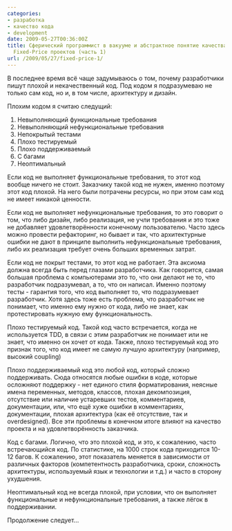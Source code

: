 ```yaml
---
categories:
- разработка
- качество кода
- development
date: 2009-05-27T00:36:00Z
title: Сферический программист в вакууме и абстрактное понятие качества кода в условиях
  Fixed-Price проектов (часть 1)
url: /2009/05/27/fixed-price-1/
---
```



В последнее время всё чаще задумываюсь о том, почему разработчики пишут плохой и некачественный код. Под кодом я подразумеваю не только сам код, но и, в том числе, архитектуру и дизайн.

Плохим кодом я считаю следущий:
<ol><li>Невыполняющий функциональные требования</li><li>Невыполняющий нефункциональные требования</li><li>Непокрытый тестами</li><li>Плохо тестируемый</li><li>Плохо поддерживаемый</li><li>С багами</li><li>Неоптимальный</li></ol>Если код не выполняет функциональные требования, то этот код вообще ничего не стоит. Заказчику такой код не нужен, именно поэтому этот код плохой. На него были потрачены ресурсы, но при этом сам код не имеет никакой ценности.

Если код не выполняет нефункциональные требования, то это говорит о том, что либо дизайн, либо реализация, не учли требования и это тоже не добавляет удовлетворённости конечному пользователю. Часто здесь можно провести рефакторинг, но бывает и так, что архитектурные ошибки не дают в принципе выполнить нефункциональные требования, либо их реализация требует очень больших временных затрат.

Если код не покрыт тестами, то этот код не работает. Эта аксиома должна всегда быть перед глазами разработчика. Как говорится, самая большая проблема с компьютерами это то, что они делают не то, что разработчик подразумевал, а то, что он написал. Именно поэтому тесты - гарантия того, что код выполняет то, что подразумевает разработчик. Хотя здесь тоже есть проблема, что разработчик не понимает, что именно ему нужно от кода, либо не знает, как протестировать нужную ему функциональность.

Плохо тестируемый код. Такой код часто встречается, когда не используется TDD, в связи с этим разработчик не понимает или не знает, что именно он хочет от кода. Также, плохо тестируемый код это признак того, что код имеет не самую лучшую архитектуру (например, высокий coupling)

Плохо поддерживаемый код это любой код, который сложно поддерживать. Сюда относятся любые ошибки в коде, которые осложняют поддержку - нет единого стиля форматирования, неясные имена переменных, методов, классов, плохая декомпозиция, отсутствие или наличие устаревших тестов, комментариев, документации, или, что ещё хуже ошибки в комментариях, документации, плохая архитектура (как её отсутствие, так и overdesigned). Все эти проблемы в конечном итоге влияют на качество проекта и на удовлетворённость заказчика.

Код с багами. Логично, что это плохой код, и это, к сожалению, часто встречающийся код. По статистике, на 1000 строк кода приходится 10-12 багов. К сожалению, этот показатель меняется в зависимости от различных факторов (компетентность разработчика, сроки, сложность архитектуры, используемый язык и технологии и т.д.) и часто в сторону ухудшения.

Неоптимальный код не всегда плохой, при условии, что он выполняет функциональные и нефункциональные требования, а также лёгок в поддерживании.

Продолжение следует...
